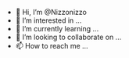 - 👋 Hi, I’m @Nizzonizzo
- 👀 I’m interested in ...
- 🌱 I’m currently learning ...
- 💞️ I’m looking to collaborate on ...
- 📫 How to reach me ...

<!---
Nizzonizzo/Nizzonizzo is a ✨ special ✨ repository because its `README.md` (this file) appears on your GitHub profile.
You can click the Preview link to take a look at your changes.
--->
